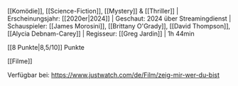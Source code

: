
[[Komödie]], [[Science-Fiction]], [[Mystery]] & [[Thriller]] | Erscheinungsjahr: [[2020er|2024]] | Geschaut: 2024 über Streamingdienst | Schauspieler: [[James Morosini]], [[Brittany O'Grady]], [[David Thompson]], [[Alycia Debnam-Carey]] | Regisseur: [[Greg Jardin]] | 1h 44min

[[8 Punkte|8,5/10]] Punkte


[[Filme]]

Verfügbar bei: https://www.justwatch.com/de/Film/zeig-mir-wer-du-bist